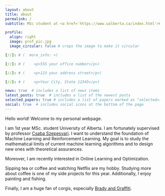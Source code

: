 ```yaml
---
layout: about
title: about
permalink: /
subtitle: MSc student at <a href='https://www.ualberta.ca/index.html'>University of Alberta</a>

profile:
  align: right
  image: prof_pic.jpg
  image_circular: false # crops the image to make it circular

[//]: # (  more_info: >)

[//]: # (    <p>555 your office number</p>)

[//]: # (    <p>123 your address street</p>)

[//]: # (    <p>Your City, State 12345</p>)

news: true  # includes a list of news items
latest_posts: true  # includes a list of the newest posts
selected_papers: true # includes a list of papers marked as "selected={true}"
social: true  # includes social icons at the bottom of the page
---
```

Hello world! Welcome to my personal webpage.

I am 1st year MSc. student University of Alberta. I am fortunately supervised by professor [Csaba Szepesvari](https://sites.ualberta.ca/~szepesva/). I want to understand the foundation of Machine Learning and Reinforcement Learning. My goal is to study the mathematical limits of current machine learning algorithms and to design new ones with theoretical assurances.

Moreover, I am recently interested in Online Learning and Optimization.

Sipping tea or coffee and watching Netflix are my hobby. Studying more about coffee is one of my side projects for this year. Additionally, I enjoy painting and fishing.

Finally, I am a huge fan of corgis, especially [Brady and Graffiti](https://www.instagram.com/bradythecorgi/).
